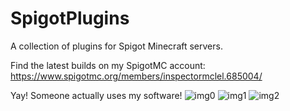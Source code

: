 # SpigotPlugins
A collection of plugins for Spigot Minecraft servers.

Find the latest builds on my SpigotMC account: https://www.spigotmc.org/members/inspectormclel.685004/

Yay! Someone actually uses my software!
![img0](https://media.discordapp.net/attachments/701284862291607655/768243759291826177/Untitled.png)
![img1](https://media.discordapp.net/attachments/701284862291607655/768243762161516564/Untitled2.png)
![img2](https://media.discordapp.net/attachments/701284862291607655/768243767424581652/Untitled4.png)

